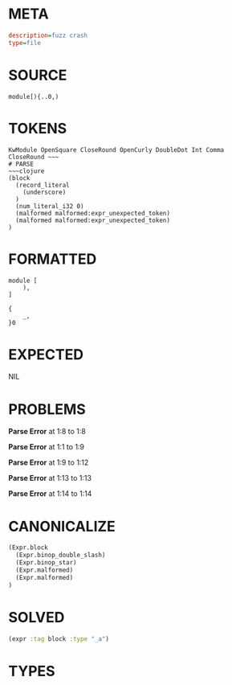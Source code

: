 # META
~~~ini
description=fuzz crash
type=file
~~~
# SOURCE
~~~roc
module[){..0,)
~~~
# TOKENS
~~~text
KwModule OpenSquare CloseRound OpenCurly DoubleDot Int Comma CloseRound ~~~
# PARSE
~~~clojure
(block
  (record_literal
    (underscore)
  )
  (num_literal_i32 0)
  (malformed malformed:expr_unexpected_token)
  (malformed malformed:expr_unexpected_token)
)
~~~
# FORMATTED
~~~roc
module [
	),
]

{
	_,
}0
~~~
# EXPECTED
NIL
# PROBLEMS
**Parse Error**
at 1:8 to 1:8

**Parse Error**
at 1:1 to 1:9

**Parse Error**
at 1:9 to 1:12

**Parse Error**
at 1:13 to 1:13

**Parse Error**
at 1:14 to 1:14

# CANONICALIZE
~~~clojure
(Expr.block
  (Expr.binop_double_slash)
  (Expr.binop_star)
  (Expr.malformed)
  (Expr.malformed)
)
~~~
# SOLVED
~~~clojure
(expr :tag block :type "_a")
~~~
# TYPES
~~~roc
~~~
